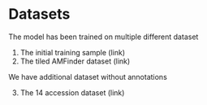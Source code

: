 # Datasets

The model has been trained on multiple different dataset

1. The initial training sample (link)
2. The tiled AMFinder dataset (link)

We have additional dataset without annotations

3. The 14 accession dataset (link)
